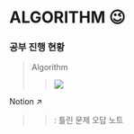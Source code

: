 # ALGORITHM 😉

### 공부 진행 현황
> Algorithm
> > <img src="https://img.shields.io/badge/Notion-000000?style=flat-square&logo=notion&logoColor=white"/>   
Notion  ↗   
> > : 틀린 문제 오답 노트
